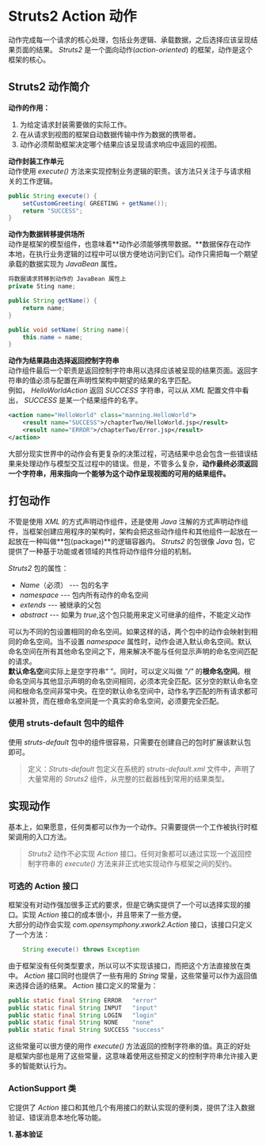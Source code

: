 # Struts2 Action 动作 #
  
动作完成每一个请求的核心处理，包括业务逻辑、承载数据，之后选择应该呈现结果页面的结果。 *Struts2* 是一个面向动作(*action-oriented*) 的框架，动作是这个框架的核心。  
  
## Struts2 动作简介 ##
  
**动作的作用：**  
1. 为给定请求封装需要做的实际工作。  
2. 在从请求到视图的框架自动数据传输中作为数据的携带者。  
3. 动作必须帮助框架决定哪个结果应该呈现请求响应中返回的视图。  
  
**动作封装工作单元**  
动作使用 *execute()* 方法来实现控制业务逻辑的职责。该方法只关注于与请求相关的工作逻辑。  
```Java
public String execute() {
	setCustomGreeting( GREETING + getName());
	return "SUCCESS";
}
```  
**动作为数据转移提供场所**  
动作是框架的模型组件，也意味着**动作必须能够携带数据。**数据保存在动作本地，在执行业务逻辑的过程中可以很方便地访问到它们。动作只需把每一个期望承载的数据实现为 *JavaBean* 属性。  
```Java
将数据请求转移到动作的 JavaBean 属性上
private Sting name;

public String getName() {
	return name;
}  

public void setName( String name){
	this.name = name;
}  
```  

**动作为结果路由选择返回控制字符串**  
动作组件最后一个职责是返回控制字符串用以选择应该被呈现的结果页面。返回字符串的值必须与配置在声明性架构中期望的结果的名字匹配。  
例如， *HelloWorldAction* 返回 *SUCCESS* 字符串，可以从 *XML* 配置文件中看出， *SUCCESS* 是某一个结果组件的名字。  
```XML
<action name="HelloWorld" class="manning.HelloWorld">
	<result name="SUCCESS">/chapterTwo/HelloWorld.jsp</result>
	<result name="ERROR">/chapterTwo/Error.jsp</result>
</action>
```
大部分现实世界中的动作会有更复杂的决策过程，可选结果中总会包含一些错误结果来处理动作与模型交互过程中的错误。但是，不管多么复杂，**动作最终必须返回一个字符串，用来指向一个能够为这个动作呈现视图的可用的结果组件。**  
  
## 打包动作 ##
  
不管是使用 *XML* 的方式声明动作组件，还是使用 *Java* 注解的方式声明动作组件，当框架创建应用程序的架构时，架构会把这些动作组件和其他组件一起放在一起放在一种叫做**包(package)**的逻辑容器内。 *Struts2* 的包很像 *Java* 包，它提供了一种基于功能或者领域的共性将动作组件分组的机制。  
  
*Struts2* 包的属性：  
* *Name*（必须） --- 包的名字  
* *namespace*   --- 包内所有动作的命名空间  
* *extends*     --- 被继承的父包  
* *abstract*    --- 如果为 *true*,这个包只能用来定义可继承的组件，不能定义动作  

可以为不同的包设置相同的命名空间。如果这样的话，两个包中的动作会映射到相同的命名空间。当不设置 *namespace* 属性时，动作会进入默认命名空间。默认命名空间在所有其他命名空间之下，用来解决不能与任何显示声明的命名空间匹配的请求。  
**默认命名空**间实际上是空字符串“ ”。同时，可以定义叫做 *"/"* 的**根命名空间**。根命名空间与其他显示声明的命名空间相同，必须本完全匹配。区分空的默认命名空间和根命名空间非常中央。在空的默认命名空间中，动作名字匹配的所有请求都可以被补货，而在根命名空间是一个真实的命名空间，必须要完全匹配。  
  
### 使用 struts-default 包中的组件 ###
  
使用 *struts-default* 包中的组件很容易，只需要在创建自己的包时扩展该默认包即可。  
  
> 定义：*Struts-default* 包定义在系统的 *struts-default.xml* 文件中，声明了大量常用的 *Struts2* 组件，从完整的拦截器栈到常用的结果类型。  

## 实现动作 ##
  
基本上，如果愿意，任何类都可以作为一个动作。只需要提供一个工作被执行时框架调用的入口方法。  
  
> *Struts2* 动作不必实现 *Action* 接口。任何对象都可以通过实现一个返回控制字符串的 *execute()* 方法来非正式地实现动作与框架之间的契约。  

### 可选的 Action 接口 ###
  
框架没有对动作强加很多正式的要求，但是它确实提供了一个可以选择实现的接口。实现 *Action* 接口的成本很小，并且带来了一些方便。  
大部分的动作会实现 *com.opensymphony.xwork2.Action* 接口，该接口只定义了一个方法：  
```Java
	String execute() throws Exception
```    

由于框架没有任何类型要求，所以可以不实现该接口，而把这个方法直接放在类中。 *Action* 接口同时也提供了一些有用的 *String* 常量，这些常量可以作为返回值来选择合适的结果。 *Action* 接口定义的常量为：  
```Java
public static final String ERROR   "error"
public static final String INPUT   "input"
public static final String LOGIN   "login"
public static final String NONE    "none"
public static final String SUCCESS "success"
```
  
这些常量可以很方便的用作 *execute()* 方法返回的控制字符串的值。真正的好处是框架内部也是用了这些常量，这意味着使用这些预定义的控制字符串允许接入更多的智能默认行为。  
  
### ActionSupport 类 ###
  
它提供了 *Action* 接口和其他几个有用接口的默认实现的便利类，提供了注入数据验证、错误消息本地化等功能。  
  
**1. 基本验证**  
